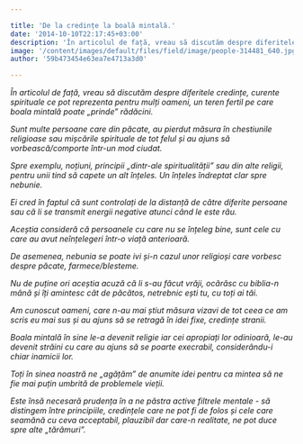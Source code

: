 ```yaml
---

title: 'De la credințe la boală mintală.'
date: '2014-10-10T22:17:45+03:00'
description: 'În articolul de față, vreau să discutăm despre diferitele credințe, curentespirituale ce pot reprezenta pentru mulți oameni, un teren fertil pe care boalamintală poate „prinde” rădăcini.Sunt multe per'
image: '/content/images/default/files/field/image/people-314481_640.jpg'
author: '59b473454e63ea7e4713a3d0'

---
```

<div class="kg-card-markdown"><p><em> În articolul de față, vreau să discutăm despre diferitele credințe, curente spirituale ce pot reprezenta pentru mulți oameni, un teren fertil pe care boala mintală poate „prinde” rădăcini.</em></p>
<p><em>Sunt multe persoane care din păcate, au pierdut măsura în chestiunile religioase sau mișcările spirituale de tot felul și au ajuns să vorbească/comporte într-un mod ciudat.</em></p>
<p><em>Spre exemplu, noțiuni, principii  „dintr-ale spiritualității” sau din alte religii, pentru unii tind să capete un alt înțeles. Un înțeles îndreptat clar spre nebunie. </em></p>
<p><em>Ei cred în faptul că sunt controlați de la distanță de către diferite persoane sau că li se transmit energii negative atunci când le este rău. </em></p>
<p><em>Aceștia consideră că persoanele cu care nu se înțeleg bine, sunt cele cu care au avut neînțelegeri într-o viață anterioară.</em></p>
<p><em>De asemenea, nebunia se poate ivi și-n cazul unor religioși care vorbesc despre păcate, farmece/blesteme. </em></p>
<p><em>Nu de puține ori aceștia acuză că li s-au făcut vrăji, ocărăsc cu biblia-n mână și îți amintesc cât de păcătos, netrebnic ești tu, cu toți ai tăi. </em></p>
<p><em>Am cunoscut oameni, care n-au mai știut măsura vizavi de tot ceea ce am scris eu mai sus și au ajuns să se retragă în idei fixe, credințe stranii. </em></p>
<p><em>Boala mintală în sine le-a devenit religie iar cei apropiați lor odinioară, le-au devenit străini cu care au ajuns să se poarte execrabil, considerându-i chiar inamicii lor.</em></p>
<p><em>Toți în sinea noastră ne „agățăm” de anumite idei pentru ca mintea să ne fie mai puțin umbrită de problemele vieții. </em></p>
<p><em>Este însă necesară prudența în a ne păstra active filtrele mentale - să distingem între principiile, credințele care ne pot fi de folos și cele care seamănă cu ceva acceptabil, plauzibil dar care-n realitate, ne pot duce spre alte „tărâmuri”.</em></p>
<p> </p>
</div>
